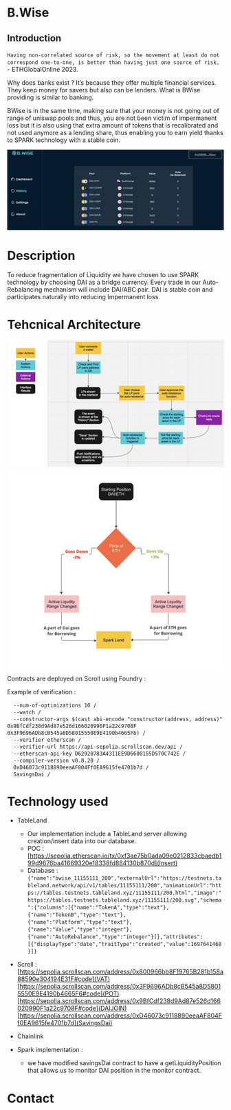# B.Wise

## Introduction

`Having non-correlated source of risk, so the movement at least do not correspond one-to-one, is better than having just one source of risk.`  -  ETHGlobalOnline 2023.

Why does banks exist ? It’s because they offer multiple financial services. They keep money for savers but also can be lenders. What is BWise providing is similar to banking.

BWise is in the same time, making sure that your money is not going out of range of uniswap pools and thus, you are not been victim of impermanent loss but it is also using that extra amount of tokens that is recalibrated and not used anymore as a lending share, thus enabling you to earn yield thanks to SPARK technology with a stable coin.


![Solution](./docs/BWise.png)


# Description 

To reduce fragmentation of Liquidity we have chosen to use SPARK technology by choosing DAI as a bridge currency. Every trade in our Auto-Rebalancing mechanism will include DAI/ABC pair. 
DAI is stable coin and participates naturally into reducing Impermanent loss.


# Tehcnical Architecture 

![diagram](./docs/Logic.png)

![rebalance](./docs/Rebalance.png)


Contracts are deployed on Scroll using Foundry :

Example of verification : 

``` // Verify SavingsDai forge verify-contract
  --num-of-optimizations 10 /
  --watch /
  --constructor-args $(cast abi-encode "constructor(address, address)" 0x9BfCdf238d9Ad87e526d166020990F1a22c9708F 0x3F9696ADb8cB545a8D58015550E9E4190b4665F6) /
  --verifier etherscan / 
  --verifier-url https://api-sepolia.scrollscan.dev/api / 
  --etherscan-api-key D62920783A4311EE9D6600155D570C742E / 
  --compiler-version v0.8.20 / 
  0xD46073c9118890eeaAF804Ff0EA9615fe4701b7d / 
  SavingsDai /
``` 



# Technology used 

- TableLand

    - Our implementation include a TableLand server allowing creation/insert data into our database.
    - POC : [https://sepolia.etherscan.io/tx/0xf3ae75b0ada09e0212833cbaedb199d9676ba41669320e18338fd884130b870d](Insert)
    - Database : ```{"name":"bwise_11155111_200","externalUrl":"https://testnets.tableland.network/api/v1/tables/11155111/200","animationUrl":"https://tables.testnets.tableland.xyz/11155111/200.html","image":"https://tables.testnets.tableland.xyz/11155111/200.svg","schema":{"columns":[{"name":"TokenA","type":"text"},{"name":"TokenB","type":"text"},{"name":"Platform","type":"text"},{"name":"Value","type":"integer"},{"name":"AutoRebalance","type":"integer"}]},"attributes":[{"displayType":"date","traitType":"created","value":1697641468}]}```

- Scroll :
[https://sepolia.scrollscan.com/address/0x800966bb8F19765B281b158a88590e304194E31F#code](VAT)
[https://sepolia.scrollscan.com/address/0x3F9696ADb8cB545a8D58015550E9E4190b4665F6#code](POT)
[https://sepolia.scrollscan.com/address/0x9BfCdf238d9Ad87e526d166020990F1a22c9708F#code](DAIJOIN)
[https://sepolia.scrollscan.com/address/0xD46073c9118890eeaAF804Ff0EA9615fe4701b7d](SavingsDai) 



- Chainlink

- Spark implementation :
    - we have modified savingsDai contract to have a getLiquidityPosition that allows us to monitor DAI position in the monitor contract. 




# Contact 




